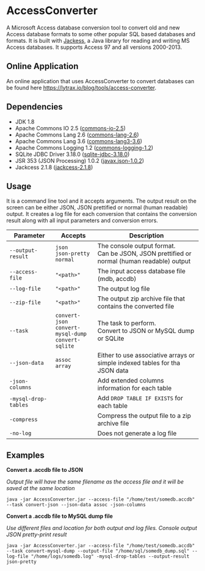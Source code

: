 # AccessConverter
A Microsoft Access database conversion tool to convert old and new Access database formats to some other popular SQL based databases and formats. It is built with [Jackess](http://jackcess.sourceforge.net/), a Java library for reading and writing MS Access databases. It supports Access 97 and all versions 2000-2013.

## Online Application
An online application that uses AccessConverter to convert databases can be found here https://lytrax.io/blog/tools/access-converter.

## Dependencies
- JDK 1.8
- Apache Commons IO 2.5 ([commons-io-2.5](http://commons.apache.org/proper/commons-io/download_io.cgi))
- Apache Commons Lang 2.6 ([commons-lang-2.6](https://commons.apache.org/proper/commons-lang/download_lang.cgi))
- Apache Commons Lang 3.6 ([commons-lang3-3.6](https://commons.apache.org/proper/commons-lang/download_lang.cgi))
- Apache Commons Logging 1.2 ([commons-logging-1.2](http://commons.apache.org/proper/commons-logging/download_logging.cgi))
- SQLite JDBC Driver 3.18.0 ([sqlite-jdbc-3.18.0](https://github.com/xerial/sqlite-jdbc))
- JSR 353 (JSON Processing) 1.0.2 ([javax.json-1.0.2](https://docs.oracle.com/javaee/7/api/javax/json/package-summary.html))
- Jackcess 2.1.8 ([jackcess-2.1.8](http://jackcess.sourceforge.net/))

## Usage
It is a command line tool and it accepts arguments. The output result on the screen can be either JSON, JSON prettified or normal (human readable) output. It creates a log file for each conversion that contains the conversion result along with all input parameters and conversion errors.

| Parameter | Accepts      | Description |
| --- | ------------- | --- |
| `--output-result` | `json`<br>`json-pretty`<br>`normal` | The console output format.<br>Can be JSON, JSON prettified or normal (human readable) output |
| `--access-file` | `"<path>"` | The input access database file (mdb, accdb) |
| `--log-file` | `"<path>"` | The output log file |
| `--zip-file` | `"<path>"` | The output zip archive file that contains the converted file |
| `--task` | `convert-json`<br>`convert-mysql-dump`<br>`convert-sqlite` | The task to perform.<br>Convert to JSON or MySQL dump or SQLite |
| `--json-data` | `assoc`<br>`array` | Either to use associative arrays or simple indexed tables for tha JSON data |
| `-json-columns` | | Add extended columns information for each table |
| `-mysql-drop-tables` | | Add `DROP TABLE IF EXISTS` for each table |
| `-compress` | | Compress the output file to a zip archive file |
| `-no-log` | | Does not generate a log file |

## Examples
**Convert a .accdb file to JSON**

*Output file will have the same filename as the access file and it will be saved at the same location*

    java -jar AccessConverter.jar --access-file "/home/test/somedb.accdb" --task convert-json --json-data assoc -json-columns

**Convert a .accdb file to MySQL dump file**

*Use different files and location for both output and log files. Console output JSON pretty-print result*

    java -jar AccessConverter.jar --access-file "/home/test/somedb.accdb" --task convert-mysql-dump --output-file "/home/sql/somedb_dump.sql" --log-file "/home/logs/somedb.log" -mysql-drop-tables --output-result json-pretty
